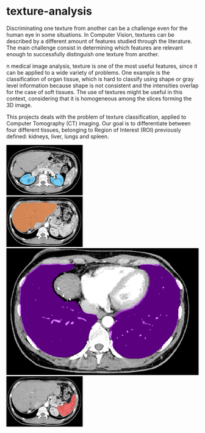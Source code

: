 # texture-analysis

Discriminating one texture from another can be a challenge even for the human eye in some situations. In Computer Vision, textures can be described by a different amount of features studied through the literature. The main challenge consist in determining which features are relevant enough to successfully distinguish one texture from another.

n medical image analysis, texture is one of the most useful features, since it can be applied
to a wide variety of problems. One example is the classification of organ tissue, which is hard to
classify using shape or gray level information because shape is not consistent and the intensities
overlap for the case of soft tissues. The use of textures might be useful in this context, considering
that it is homogeneous among the slices forming the 3D image.

This projects deals with the problem of texture classification, applied to Computer Tomography
(CT) imaging. Our goal is to differentiate between four different tissues, belonging to Region
of Interest (ROI) previously defined: kidneys, liver, lungs and spleen.

<div class="row">
  <div class="column">
    <img src="/img/kidneys.png" alt="Kidneys" style="width:200px">
  </div>
  <div class="column">
    <img src="/img/liver.png" alt="Liver" style="width:200px">
  </div>
  <div class="column">
    <img src="/img/lungs.png" alt="Lungs" style="200px">
  </div>
  <div class="column">
    <img src="/img/spleen.png" alt="Spleen" style="width:200px">
  </div>
</div>



